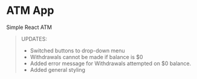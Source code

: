 # ATM App
Simple React ATM

>UPDATES:
> - Switched buttons to drop-down menu
> - Withdrawals cannot be made if balance is $0 
> - Added error message for Withdrawals attempted on $0 balance.
> - Added general styling
